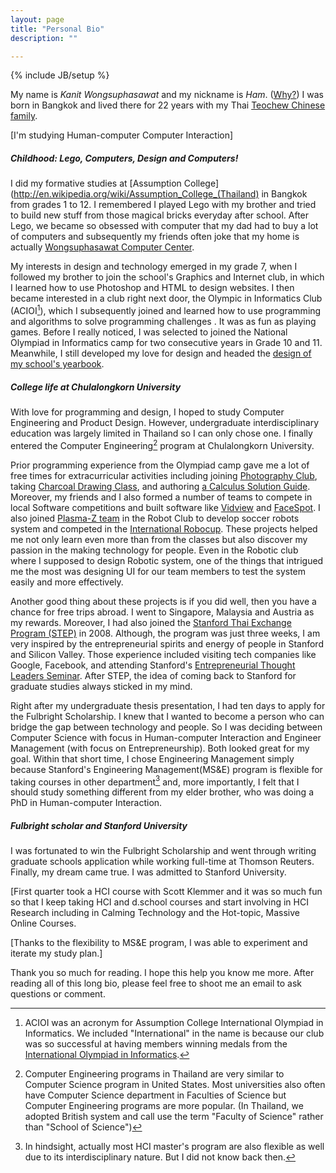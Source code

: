 ```yaml
---
layout: page
title: "Personal Bio"
description: ""

---
```

{% include JB/setup %}

<!--TODO
1. Make Huang De Zhen a voice.
kanitw.yellowpigz.com/bio.html
-->

<!-- more about Bangkok -->


My name is *Kanit Wongsuphasawat* and my nickname is *Ham*. ([Why?](/bio/names-faqs.html))  I was born in Bangkok and lived there for 22 years with my Thai [Teochew Chinese](http://en.wikipedia.org/wiki/Chinese_people_in_Thailand) [family](/bio/family.html).  

[I'm studying Human-computer Computer Interaction]

<!--I love food and I am lucky that both Thai and Teochew food are awesome.  
 If you can take me to a good Teochew restaurant here in the US, I will treat you to a meal!-->


##### Childhood: Lego, Computers, Design and Computers!

I did my formative studies at [Assumption College](http://en.wikipedia.org/wiki/Assumption_College_(Thailand) in Bangkok from grades 1 to 12.  I remembered I played Lego with my brother and tried to build new stuff from those magical bricks everyday after school. 
After Lego, we became so obsessed with computer that my dad had to buy a lot of computers and subsequently my friends often joke that my home is actually [Wongsuphasawat Computer Center](/bio/computer-center.html).

<!--I also liked Scrabble and I won the Primary School league in the National Scrabble Championship[^Scrabble].-->
<!--TODO: Put kiddy picture -->


My interests in design and technology emerged in my grade 7, when I followed my brother to join the school's Graphics and Internet club, in which I learned how to use Photoshop and HTML to design websites.
I then became interested in a club right next door, the Olympic in Informatics Club (ACIOI[^ACIOI]), which I subsequently joined and learned how to use programming and algorithms to solve programming challenges <!--[]](http://en.wikipedia.org/wiki/Competitive_programming)-->.  It was as fun as playing games. Before I really noticed, I was selected to joined the National Olympiad in Informatics camp for two consecutive years in Grade 10 and 11. <!--I was also named an alternative national candidate for the [International Olympiad in Informatics](http://en.wikipedia.org/wiki/International_Olympiad_in_Informatics).-->  Meanwhile, I still developed my love for design and headed the [design of my school's yearbook](/project/acyearbook.md).

##### College life at Chulalongkorn University

With love for programming and design, I hoped to study Computer Engineering and Product Design.  However, undergraduate interdisciplinary education was largely limited in Thailand so I can only chose one.  I finally entered the Computer Engineering[^ComEng] program at Chulalongkorn University.

<!-- picture of calculus guide-->

Prior programming experience from the Olympiad camp gave me a lot of free times for extracurricular activities including joining [Photography Club](/bio/cuphoto.html), taking [Charcoal Drawing Class](/bio/drawing.html), and authoring [a Calculus Solution Guide](/bio/calculus-guide.html). 
Moreover, my friends and I also formed a number of<!--TODO find better word--> teams to compete in local Software competitions and built software like [Vidview](/project/vidview.html) and [FaceSpot](/project/facespot.html]).  I also joined [Plasma-Z team](/project/plasmaz.html) in the Robot Club to develop soccer robots system and competed in the [International Robocup](http://www.robocup.org/).  These projects helped me not only learn even more than from the classes but also discover my passion in the making technology for people.  Even in the Robotic club where I supposed to design Robotic system, one of the things that intrigued me the most was designing UI for our team members to test the system easily and more effectively.  

Another good thing about these projects is if you did well, then you have a chance for free trips abroad.  I went to Singapore, Malaysia and Austria as my rewards.  Moreover, I had also joined the [Stanford Thai Exchange Program (STEP)](http://www.stanford.edu/group/thais/cgi-bin/step/home.php) in 2008.  Although, the program was just three weeks, I am very inspired by the entrepreneurial spirits and energy of people in Stanford and Silicon Valley.  Those experience included visiting tech companies like Google, Facebook, and attending Stanford's [Entrepreneurial Thought Leaders Seminar](http://etl.stanford.edu/). After STEP, the idea of coming back to Stanford for graduate studies always sticked in my mind.  

Right after my undergraduate thesis presentation, I had ten days to apply for the Fulbright Scholarship.  I knew that I wanted to become a person who can bridge the gap between technology and people. So I was deciding between  Computer Science with focus in Human-computer Interaction and Engineer Management (with focus on Entrepreneurship).  Both looked great for my goal. Within that short time, I chose Engineering Management simply because Stanford's Engineering Management(MS&E) program is flexible for taking courses in other department[^HCI] and, more importantly, I felt that I should study something different from my elder brother, who was doing a PhD in Human-computer Interaction.

##### Fulbright scholar and Stanford University

I was fortunated to win the Fulbright Scholarship and went through writing graduate schools application while working full-time at Thomson Reuters.  Finally, my dream came true.  I was admitted to Stanford University. 


[First quarter took a HCI course with Scott Klemmer and it was so much fun so that I keep taking HCI and d.school courses and start involving in HCI Research including in Calming Technology and the Hot-topic, Massive Online Courses. 

[Thanks to the flexibility to MS&E program, I was able to experiment and iterate my study plan.]  
 



Thank you so much for reading.  I hope this help you know me more.  After reading all of this long bio, please feel free to shoot me an email to ask questions or comment.  


[^ACIOI]: ACIOI was an acronym for Assumption College International Olympiad in Informatics.  We included "International" in the name is because our club was so successful at having members winning medals from the [International Olympiad in Informatics](http://en.wikipedia.org/wiki/International_Olympiad_in_Informatics).
<!--[^Scrabble]: To be precise, it is actually the National Crossword Championship.  Scrabble is called *Crossword* in Thailand probably due to license issue.-->
<!--[^Chinese-Thai]: By saying Chinese-Thai, I am not ethnically mixed blood.  Most of my ancestry lines are rooted from China but since our family lives in-->
[^ComEng]: Computer Engineering programs in Thailand are very similar to Computer Science program in United States.  Most universities also often have Computer Science department in Faculties of Science but Computer Engineering programs are more popular. (In Thailand, we adopted British system and call use the term "Faculty of Science" rather than "School of Science")
[^HCI]: In hindsight, actually most HCI master's program are also flexible as well due to its interdisciplinary nature.  But I did not know back then. 